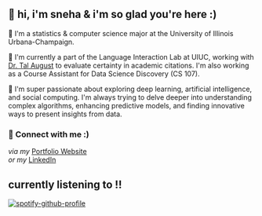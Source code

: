 <h2> 💌 hi, i'm sneha & i'm so glad you're here :)</h2>

🧡 I'm a statistics & computer science major at the University of Illinois Urbana-Champaign.

💙 I'm currently a part of the Language Interaction Lab at UIUC, working with [Dr. Tal August](https://talaugust.github.io/) to evaluate certainty in academic citations. I'm also working as a Course Assistant for Data Science Discovery (CS 107). 

💭 I'm super passionate about exploring deep learning, artificial intelligence, and social computing. I'm always trying to delve deeper into understanding complex algorithms, enhancing predictive models, and finding innovative ways to present insights from data.

### 🔗 Connect with me :)
*via my* [Portfolio Website](http://snehasund.github.io)
<br>
*or my* [LinkedIn](https://linkedin.com/in/sneha-sundar26)
<br>

<h2>currently listening to !!</h2>

[![spotify-github-profile](https://spotify-github-profile.kittinanx.com/api/view?uid=yrdx9cjomyimpn58jrrwau7ua&cover_image=true&theme=natemoo-re&show_offline=true&background_color=000000&interchange=true&bar_color=ffffff&bar_color_cover=false)](https://spotify-github-profile.kittinanx.com/api/view?uid=yrdx9cjomyimpn58jrrwau7ua&redirect=true)

<!--
**snehasund/snehasund** is a ✨ _special_ ✨ repository because its `README.md` (this file) appears on your GitHub profile.

Here are some ideas to get you started:

- 🔭 I’m currently working on ...
- 🌱 I’m currently learning ...
- 👯 I’m looking to collaborate on ...
- 🤔 I’m looking for help with ...
- 💬 Ask me about ...
- 📫 How to reach me: ...
- 😄 Pronouns: ...
- ⚡ Fun fact: ...
-->
